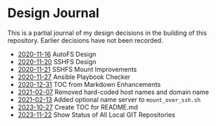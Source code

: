 Design Journal
==============

This is a partial journal of my design decisions in the building of this
repository. Earlier decisions have not been recorded.

* [2020-11-16](2020-11-16.md) AutoFS Design
* [2020-11-20](2020-11-20.md) SSHFS Design
* [2020-11-21](2020-11-21.md) SSHFS Mount Improvements
* [2020-11-27](2020-11-27.md) Ansible Playbook Checker
* [2020-12-31](2020-12-31.md) TOC from Markdown Enhancements
* [2021-02-07](2021-02-07.md) Removed hard-coded host names and domain name
* [2021-02-13](2021-02-13.md) Added optional name server to `mount_over_ssh.sh`
* [2023-10-27](2023-10-27.md) Create TOC for README.md
* [2023-11-22](2023_11_22.md) Show Status of All Local GIT Repositories
